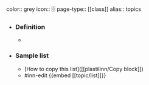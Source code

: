 color:: grey
icon:: 🗄️
page-type:: [[class]]
alias:: topics

- ### Definition 
  - 
- ### Sample list
  - [How to copy this list]([[plastilinn/Copy block]])
  - #inn-edit {{embed [[topic/list]]}}


